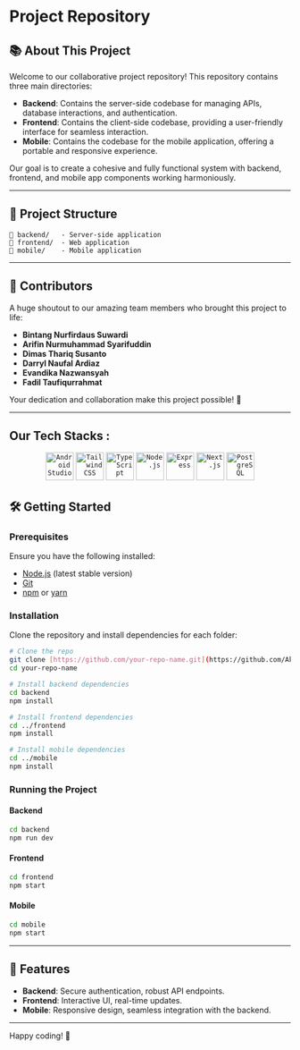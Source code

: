 # Project Repository

## 📚 About This Project
Welcome to our collaborative project repository! This repository contains three main directories:

- **Backend**: Contains the server-side codebase for managing APIs, database interactions, and authentication.
- **Frontend**: Contains the client-side codebase, providing a user-friendly interface for seamless interaction.
- **Mobile**: Contains the codebase for the mobile application, offering a portable and responsive experience.

Our goal is to create a cohesive and fully functional system with backend, frontend, and mobile app components working harmoniously.

---

## 🚀 Project Structure

```plaintext
📂 backend/   - Server-side application
📂 frontend/  - Web application
📂 mobile/    - Mobile application
```

---

## 🤝 Contributors
A huge shoutout to our amazing team members who brought this project to life:

- **Bintang Nurfirdaus Suwardi**
- **Arifin Nurmuhammad Syarifuddin**
- **Dimas Thariq Susanto**
- **Darryl Naufal Ardiaz**
- **Evandika Nazwansyah**
- **Fadil Taufiqurrahmat**

Your dedication and collaboration make this project possible! 🌟

---
## Our Tech Stacks  : 
<div align="center">
	<code><img width="50" src="https://user-images.githubusercontent.com/25181517/192108895-20dc3343-43e3-4a54-a90e-13a4abbc57b9.png" alt="Android Studio" title="Android Studio"/></code>
	<code><img width="50" src="https://user-images.githubusercontent.com/25181517/202896760-337261ed-ee92-4979-84c4-d4b829c7355d.png" alt="Tailwind CSS" title="Tailwind CSS"/></code>
	<code><img width="50" src="https://user-images.githubusercontent.com/25181517/183890598-19a0ac2d-e88a-4005-a8df-1ee36782fde1.png" alt="TypeScript" title="TypeScript"/></code>
	<code><img width="50" src="https://user-images.githubusercontent.com/25181517/183568594-85e280a7-0d7e-4d1a-9028-c8c2209e073c.png" alt="Node.js" title="Node.js"/></code>
	<code><img width="50" src="https://user-images.githubusercontent.com/25181517/183859966-a3462d8d-1bc7-4880-b353-e2cbed900ed6.png" alt="Express" title="Express"/></code>
	<code><img width="50" src="https://github.com/marwin1991/profile-technology-icons/assets/136815194/5f8c622c-c217-4649-b0a9-7e0ee24bd704" alt="Next.js" title="Next.js"/></code>
	<code><img width="50" src="https://user-images.githubusercontent.com/25181517/117208740-bfb78400-adf5-11eb-97bb-09072b6bedfc.png" alt="PostgreSQL" title="PostgreSQL"/></code>
</div>

## 🛠️ Getting Started

### Prerequisites
Ensure you have the following installed:
- [Node.js](https://nodejs.org/) (latest stable version)
- [Git](https://git-scm.com/)
- [npm](https://www.npmjs.com/) or [yarn](https://yarnpkg.com/)

### Installation
Clone the repository and install dependencies for each folder:

```bash
# Clone the repo
git clone [https://github.com/your-repo-name.git](https://github.com/Akaza22/peta-project.git)
cd your-repo-name

# Install backend dependencies
cd backend
npm install

# Install frontend dependencies
cd ../frontend
npm install

# Install mobile dependencies
cd ../mobile
npm install
```

### Running the Project

#### Backend
```bash
cd backend
npm run dev
```

#### Frontend
```bash
cd frontend
npm start
```

#### Mobile
```bash
cd mobile
npm start
```

---

## 🌟 Features
- **Backend**: Secure authentication, robust API endpoints.
- **Frontend**: Interactive UI, real-time updates.
- **Mobile**: Responsive design, seamless integration with the backend.

---

Happy coding! 🎉

